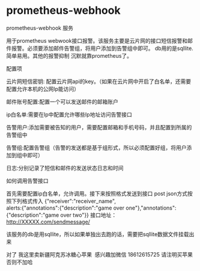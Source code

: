 # prometheus-webhook
prometheus-webhook 服务

用于prometheus webwook接口报警。该服务主要是云片网的接口短信报警和邮件报警。必须要添加邮件告警组，将用户添加到告警组中即可。
 db用的是sqllite. 简单易用。其他的报警抑制 沉默就靠prometheus了。

配置项

云片网短信密钥: 配置云片网api的key。（如果在云片网中开启了白名单，还需要配置允许本机的公网Ip能访问）

邮件账号配置:配置一个可以发送邮件的邮箱账户

ip白名单:需要在Ip中配置允许哪些Ip地址访问告警接口

告警用户:添加需要被告知的用户，需要配置邮箱和手机号码，并且配置到所属的告警组中

告警组:配置告警组（告警的发送都是基于组形式，所以必须配置好组，将用户添加到组中即可）

日志:分别记录了短信和邮件的发送状态日志和时间

如何调用告警接口

首先需要配置ip白名单，允许调用。接下来按照格式发送到接口
post json方式按照下列格式传入 {"receiver":"receiver_name",\
alerts:{"annotations":{"description":"game over one"},"annotations": {"description":"game over two"}}
接口地址：http://XXXXX.com/sendmessage/ 

该服务的db是用sqllite，所以如果单独出去跑的话，需要把sqllite数据文件挂载出来

对了 我这里卖新疆阿克苏冰糖心苹果  感兴趣加微信 18612615725 请注明买苹果 否则不加哈

